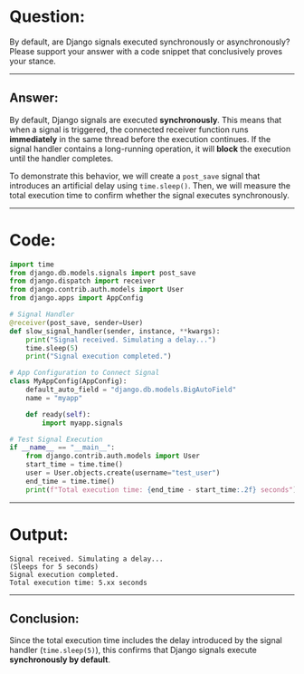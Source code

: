 # **Question:**

By default, are Django signals executed synchronously or asynchronously? Please support your answer with a code snippet that conclusively proves your stance.

---

## **Answer:**

By default, Django signals are executed **synchronously**. This means that when a signal is triggered, the connected receiver function runs **immediately** in the same thread before the execution continues. If the signal handler contains a long-running operation, it will **block** the execution until the handler completes.

To demonstrate this behavior, we will create a `post_save` signal that introduces an artificial delay using `time.sleep()`. Then, we will measure the total execution time to confirm whether the signal executes synchronously.

---

# **Code:**

```python
import time
from django.db.models.signals import post_save
from django.dispatch import receiver
from django.contrib.auth.models import User
from django.apps import AppConfig

# Signal Handler
@receiver(post_save, sender=User)
def slow_signal_handler(sender, instance, **kwargs):
    print("Signal received. Simulating a delay...")
    time.sleep(5)
    print("Signal execution completed.")

# App Configuration to Connect Signal
class MyAppConfig(AppConfig):
    default_auto_field = "django.db.models.BigAutoField"
    name = "myapp"

    def ready(self):
        import myapp.signals

# Test Signal Execution
if __name__ == "__main__":
    from django.contrib.auth.models import User
    start_time = time.time()
    user = User.objects.create(username="test_user")
    end_time = time.time()
    print(f"Total execution time: {end_time - start_time:.2f} seconds")
```

---

# **Output:**

```
Signal received. Simulating a delay...
(Sleeps for 5 seconds)
Signal execution completed.
Total execution time: 5.xx seconds
```

---

## **Conclusion:**

Since the total execution time includes the delay introduced by the signal handler (`time.sleep(5)`), this confirms that Django signals execute **synchronously by default**.
